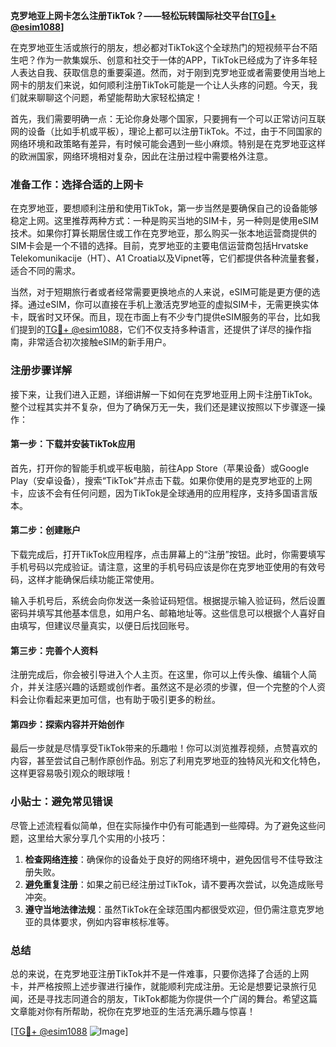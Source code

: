 **克罗地亚上网卡怎么注册TikTok？——轻松玩转国际社交平台[[TG💪+ @esim1088](https://t.me/s/esim1088)]**

在克罗地亚生活或旅行的朋友，想必都对TikTok这个全球热门的短视频平台不陌生吧？作为一款集娱乐、创意和社交于一体的APP，TikTok已经成为了许多年轻人表达自我、获取信息的重要渠道。然而，对于刚到克罗地亚或者需要使用当地上网卡的朋友们来说，如何顺利注册TikTok可能是一个让人头疼的问题。今天，我们就来聊聊这个问题，希望能帮助大家轻松搞定！

首先，我们需要明确一点：无论你身处哪个国家，只要拥有一个可以正常访问互联网的设备（比如手机或平板），理论上都可以注册TikTok。不过，由于不同国家的网络环境和政策略有差异，有时候可能会遇到一些小麻烦。特别是在克罗地亚这样的欧洲国家，网络环境相对复杂，因此在注册过程中需要格外注意。

### 准备工作：选择合适的上网卡

在克罗地亚，要想顺利注册和使用TikTok，第一步当然是要确保自己的设备能够稳定上网。这里推荐两种方式：一种是购买当地的SIM卡，另一种则是使用eSIM技术。如果你打算长期居住或工作在克罗地亚，那么购买一张本地运营商提供的SIM卡会是一个不错的选择。目前，克罗地亚的主要电信运营商包括Hrvatske Telekomunikacije（HT）、A1 Croatia以及Vipnet等，它们都提供各种流量套餐，适合不同的需求。

当然，对于短期旅行者或者经常需要更换地点的人来说，eSIM可能是更方便的选择。通过eSIM，你可以直接在手机上激活克罗地亚的虚拟SIM卡，无需更换实体卡，既省时又环保。而且，现在市面上有不少专门提供eSIM服务的平台，比如我们提到的[TG💪+ @esim1088](https://t.me/s/esim1088)，它们不仅支持多种语言，还提供了详尽的操作指南，非常适合初次接触eSIM的新手用户。

### 注册步骤详解

接下来，让我们进入正题，详细讲解一下如何在克罗地亚用上网卡注册TikTok。整个过程其实并不复杂，但为了确保万无一失，我们还是建议按照以下步骤逐一操作：

#### 第一步：下载并安装TikTok应用

首先，打开你的智能手机或平板电脑，前往App Store（苹果设备）或Google Play（安卓设备），搜索“TikTok”并点击下载。如果你使用的是克罗地亚的上网卡，应该不会有任何问题，因为TikTok是全球通用的应用程序，支持多国语言版本。

#### 第二步：创建账户

下载完成后，打开TikTok应用程序，点击屏幕上的“注册”按钮。此时，你需要填写手机号码以完成验证。请注意，这里的手机号码应该是你在克罗地亚使用的有效号码，这样才能确保后续功能正常使用。

输入手机号后，系统会向你发送一条验证码短信。根据提示输入验证码，然后设置密码并填写其他基本信息，如用户名、邮箱地址等。这些信息可以根据个人喜好自由填写，但建议尽量真实，以便日后找回账号。

#### 第三步：完善个人资料

注册完成后，你会被引导进入个人主页。在这里，你可以上传头像、编辑个人简介，并关注感兴趣的话题或创作者。虽然这不是必须的步骤，但一个完整的个人资料会让你看起来更加可信，也有助于吸引更多的粉丝。

#### 第四步：探索内容并开始创作

最后一步就是尽情享受TikTok带来的乐趣啦！你可以浏览推荐视频，点赞喜欢的内容，甚至尝试自己制作原创作品。别忘了利用克罗地亚的独特风光和文化特色，这样更容易吸引观众的眼球哦！

### 小贴士：避免常见错误

尽管上述流程看似简单，但在实际操作中仍有可能遇到一些障碍。为了避免这些问题，这里给大家分享几个实用的小技巧：

1. **检查网络连接**：确保你的设备处于良好的网络环境中，避免因信号不佳导致注册失败。
2. **避免重复注册**：如果之前已经注册过TikTok，请不要再次尝试，以免造成账号冲突。
3. **遵守当地法律法规**：虽然TikTok在全球范围内都很受欢迎，但仍需注意克罗地亚的具体要求，例如内容审核标准等。

### 总结

总的来说，在克罗地亚注册TikTok并不是一件难事，只要你选择了合适的上网卡，并严格按照上述步骤进行操作，就能顺利完成注册。无论是想要记录旅行见闻，还是寻找志同道合的朋友，TikTok都能为你提供一个广阔的舞台。希望这篇文章能对你有所帮助，祝你在克罗地亚的生活充满乐趣与惊喜！

[[TG💪+ @esim1088](https://t.me/s/esim1088) ![Image](https://i.postimg.cc/4NQfJmqS/Snipaste-2025-05-13-00-14-12.png)]
